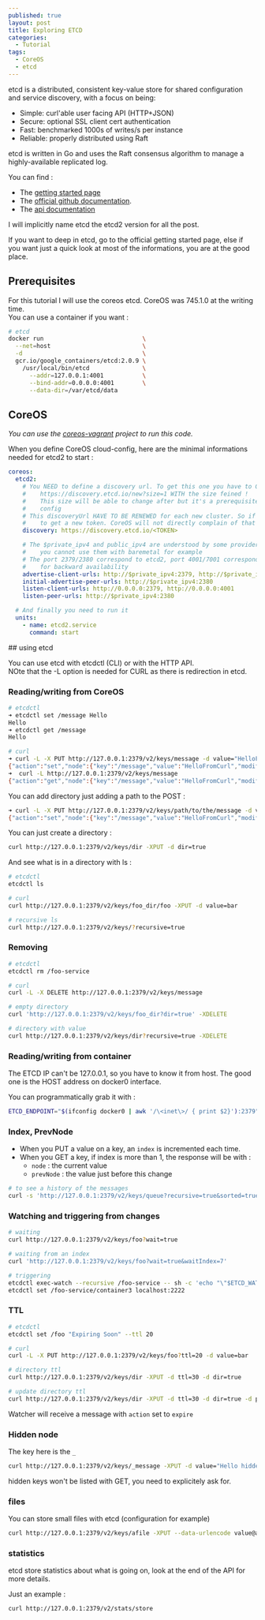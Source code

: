 ```yaml
---
published: true
layout: post
title: Exploring ETCD
categories:
  - Tutorial
tags:
  - CoreOS
  - etcd
---
```


etcd is a distributed, consistent key-value store for shared configuration and service discovery, with a focus on being:

- Simple: curl'able user facing API (HTTP+JSON)
- Secure: optional SSL client cert authentication
- Fast: benchmarked 1000s of writes/s per instance
- Reliable: properly distributed using Raft

etcd is written in Go and uses the Raft consensus algorithm to manage a highly-available replicated log.


You can find :

- The [getting started page](https://coreos.com/etcd/)
- The [official github documentation](https://github.com/coreos/etcd).
- The [api documentation](https://coreos.com/etcd/docs/latest/api.html)

I will implicitly name etcd the etcd2 version for all the post.

If you want to deep in etcd, go to the official getting started page, else if you want just a quick look at most of the informations, you are at the good place.

## Prerequisites
For this tutorial I will use the coreos etcd. CoreOS was 745.1.0 at the writing time.  
You can use a container if you want :

```bash
# etcd
docker run                            \
  --net=host                          \
  -d                                  \
  gcr.io/google_containers/etcd:2.0.9 \
    /usr/local/bin/etcd               \
      --addr=127.0.0.1:4001           \
      --bind-addr=0.0.0.0:4001        \
      --data-dir=/var/etcd/data
```

## CoreOS

*You can use the [coreos-vagrant](https://github.com/tdeheurles/coreos-vagrant) project to run this code.*

When you define CoreOS cloud-config, here are the minimal informations needed for etcd2 to start :

```yaml
coreos:
  etcd2:
    # You NEED to define a discovery url. To get this one you have to GET this url :
    #    https://discovery.etcd.io/new?size=1 WITH the size feined !
    #    This size will be able to change after but it's a prerequisite for etcd to
    #    config
    # This discoveryUrl HAVE TO BE RENEWED for each new cluster. So if you vagrant destroy, you need
    #    to get a new token. CoreOS will not directly complain of that but etcd won't config
    discovery: https://discovery.etcd.io/<TOKEN>

    # The $private_ipv4 and public_ipv4 are understood by some provider like GCE, AWS or Vagrant.
    #    you cannot use them with baremetal for example
    # The port 2379/2380 correspond to etcd2, port 4001/7001 correspond to etcd1. We define them
    #    for backward availability
    advertise-client-urls: http://$private_ipv4:2379, http://$private_ipv4:4001
    initial-advertise-peer-urls: http://$private_ipv4:2380
    listen-client-urls: http://0.0.0.0:2379, http://0.0.0.0:4001
    listen-peer-urls: http://$private_ipv4:2380

  # And finally you need to run it
  units:
    - name: etcd2.service
      command: start
```

## using etcd

You can use etcd with etcdctl (CLI) or with the HTTP API.  
NOte that the -L option is needed for CURL as there is redirection in etcd.

### Reading/writing from CoreOS

```bash
# etcdctl
➜ etcdctl set /message Hello
Hello
➜ etcdctl get /message
Hello

# curl
➜ curl -L -X PUT http://127.0.0.1:2379/v2/keys/message -d value="HelloFromCurl"
{"action":"set","node":{"key":"/message","value":"HelloFromCurl","modifiedIndex":5,"createdIndex":5},"prevNode":{"key":"/message","value":"Hello","modifiedIndex":4,"createdIndex":4}}
➜  curl -L http://127.0.0.1:2379/v2/keys/message
{"action":"get","node":{"key":"/message","value":"HelloFromCurl","modifiedIndex":5,"createdIndex":5}}
```

You can add directory just adding a path to the POST :

```bash
➜ curl -L -X PUT http://127.0.0.1:2379/v2/keys/path/to/the/message -d value="HelloFromCurl"
{"action":"set","node":{"key":"/message","value":"HelloFromCurl","modifiedIndex":5,"createdIndex":5},"prevNode":{"key":"/message","value":"Hello","modifiedIndex":4,"createdIndex":4}}
```

You can just create a directory :

```bash
curl http://127.0.0.1:2379/v2/keys/dir -XPUT -d dir=true
```

And see what is in a directory with ls :

```bash
# etcdctl
etcdctl ls

# curl
curl http://127.0.0.1:2379/v2/keys/foo_dir/foo -XPUT -d value=bar

# recursive ls
curl http://127.0.0.1:2379/v2/keys/?recursive=true
```

### Removing

```bash
# etcdctl
etcdctl rm /foo-service

# curl
curl -L -X DELETE http://127.0.0.1:2379/v2/keys/message

# empty directory
curl 'http://127.0.0.1:2379/v2/keys/foo_dir?dir=true' -XDELETE

# directory with value
curl http://127.0.0.1:2379/v2/keys/dir?recursive=true -XDELETE
```

### Reading/writing from container

The ETCD IP can't be 127.0.0.1, so you have to know it from host. The good one is the HOST address on docker0 interface.

You can programmatically grab it with :

```bash
ETCD_ENDPOINT="$(ifconfig docker0 | awk '/\<inet\>/ { print $2}'):2379"
```

### Index, PrevNode

- When you PUT a value on a key, an `index` is incremented each time.
- When you GET a key, if index is more than 1, the response will be with :
  - `node` : the current value
  - `prevNode` : the value just before this change

```bash
# to see a history of the messages
curl -s 'http://127.0.0.1:2379/v2/keys/queue?recursive=true&sorted=true'
```

### Watching and triggering from changes

```bash
# waiting
curl http://127.0.0.1:2379/v2/keys/foo?wait=true

# waiting from an index
curl 'http://127.0.0.1:2379/v2/keys/foo?wait=true&waitIndex=7'

# triggering
etcdctl exec-watch --recursive /foo-service -- sh -c 'echo "\"$ETCD_WATCH_KEY\" key was updated to \"$ETCD_WATCH_VALUE\" value by \"$ETCD_WATCH_ACTION\" action"' &
etcdctl set /foo-service/container3 localhost:2222
```

### TTL

```bash
# etcdctl
etcdctl set /foo "Expiring Soon" --ttl 20

# curl
curl -L -X PUT http://127.0.0.1:2379/v2/keys/foo?ttl=20 -d value=bar

# directory ttl
curl http://127.0.0.1:2379/v2/keys/dir -XPUT -d ttl=30 -d dir=true

# update directory ttl
curl http://127.0.0.1:2379/v2/keys/dir -XPUT -d ttl=30 -d dir=true -d prevExist=true
```

Watcher will receive a message with `action` set to `expire`

### Hidden node

The key here is the `_`

```bash
curl http://127.0.0.1:2379/v2/keys/_message -XPUT -d value="Hello hidden world"
```

hidden keys won't be listed with GET, you need to explicitely ask for.

### files

You can store small files with etcd (configuration for example)

```bash
curl http://127.0.0.1:2379/v2/keys/afile -XPUT --data-urlencode value@afile.txt
```

### statistics

etcd store statistics about what is going on, look at the end of the API for more details.

Just an example :

```bash
curl http://127.0.0.1:2379/v2/stats/store
```
